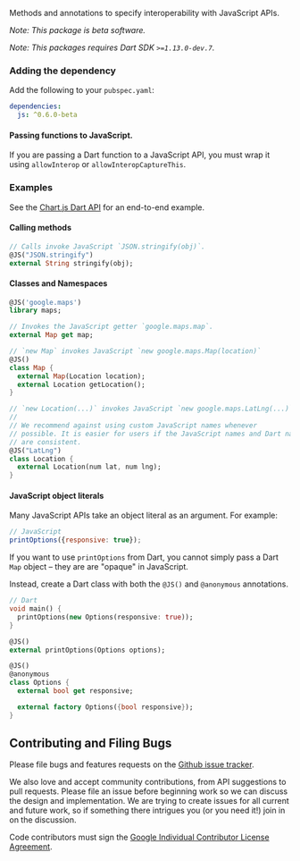 Methods and annotations to specify interoperability with JavaScript APIs.

*Note: This package is beta software.*

*Note: This packages requires Dart SDK `>=1.13.0-dev.7`.*

### Adding the dependency

Add the following to your `pubspec.yaml`:

```yaml
dependencies:
  js: ^0.6.0-beta
```

#### Passing functions to JavaScript.

If you are passing a Dart function to a JavaScript API, you must wrap it using
`allowInterop` or `allowInteropCaptureThis`.

### Examples

See the [Chart.js Dart API](https://github.com/google/chartjs.dart/) for an
end-to-end example.

#### Calling methods

```dart
// Calls invoke JavaScript `JSON.stringify(obj)`.
@JS("JSON.stringify")
external String stringify(obj);
```

#### Classes and Namespaces

```dart
@JS('google.maps')
library maps;

// Invokes the JavaScript getter `google.maps.map`.
external Map get map;

// `new Map` invokes JavaScript `new google.maps.Map(location)`
@JS()
class Map {
  external Map(Location location);
  external Location getLocation();
}

// `new Location(...)` invokes JavaScript `new google.maps.LatLng(...)`
//
// We recommend against using custom JavaScript names whenever
// possible. It is easier for users if the JavaScript names and Dart names
// are consistent.
@JS("LatLng")
class Location {
  external Location(num lat, num lng);
}
```

#### JavaScript object literals

Many JavaScript APIs take an object literal as an argument. For example:
```js
// JavaScript
printOptions({responsive: true});
```

If you want to use `printOptions` from Dart, you cannot simply pass a Dart `Map`
object – they are are "opaque" in JavaScript.


Instead, create a Dart class with both the `@JS()` and
`@anonymous` annotations.

```dart
// Dart
void main() {
  printOptions(new Options(responsive: true));
}

@JS()
external printOptions(Options options);

@JS()
@anonymous
class Options {
  external bool get responsive;

  external factory Options({bool responsive});
}
```

## Contributing and Filing Bugs

Please file bugs and features requests on the [Github issue tracker](https://github.com/dart-lang/sdk/issues).

We also love and accept community contributions, from API suggestions to pull requests.
Please file an issue before beginning work so we can discuss the design and implementation.
We are trying to create issues for all current and future work, so if something there intrigues you (or you need it!) join in on the discussion.

Code contributors must sign the
[Google Individual Contributor License Agreement](https://developers.google.com/open-source/cla/individual?csw=1).
